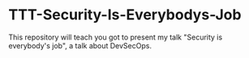 # TTT-Security-Is-Everybodys-Job
This repository will teach you got to present my talk "Security is everybody's job", a talk about DevSecOps.
